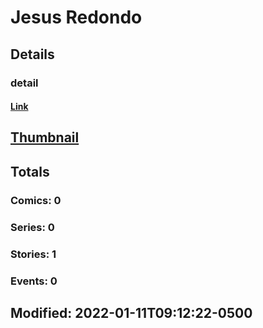 # Jesus  Redondo 
## Details
### detail
#### [Link](http://marvel.com/comics/creators/14357/jesus_redondo?utm_campaign=apiRef&utm_source=225578a89fc76f3d20fbffda5d17a88d)
## [Thumbnail](http://i.annihil.us/u/prod/marvel/i/mg/b/40/image_not_available.jpg)
## Totals
### Comics: 0
### Series: 0
### Stories: 1
### Events: 0
## Modified: 2022-01-11T09:12:22-0500